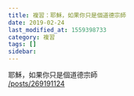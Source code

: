```yaml
---
title: 複習：耶穌，如果你只是個道德宗師
date: 2019-02-24
last_modified_at: 1559398733
category: 複習
tags: []
sidebar: 
---
```


<p>耶穌，如果你只是個道德宗師<br/>
<a href="/posts/269191124" target="_blank">/posts/269191124</a></p>
<p> </p>
